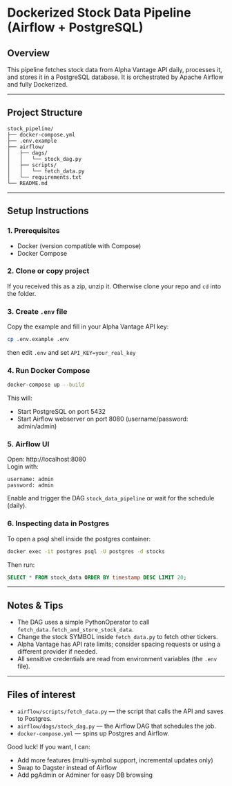 # Dockerized Stock Data Pipeline (Airflow + PostgreSQL)

## Overview
This pipeline fetches stock data from Alpha Vantage API daily, processes it, and stores it in a PostgreSQL database. It is orchestrated by Apache Airflow and fully Dockerized.

---

## Project Structure
```
stock_pipeline/
├── docker-compose.yml
├── .env.example
├── airflow/
│   ├── dags/
│   │   └── stock_dag.py
│   ├── scripts/
│   │   └── fetch_data.py
│   └── requirements.txt
└── README.md
```

---

## Setup Instructions

### 1. Prerequisites
- Docker (version compatible with Compose)
- Docker Compose

### 2. Clone or copy project
If you received this as a zip, unzip it. Otherwise clone your repo and `cd` into the folder.

### 3. Create `.env` file
Copy the example and fill in your Alpha Vantage API key:
```bash
cp .env.example .env
```
then edit `.env` and set `API_KEY=your_real_key`

### 4. Run Docker Compose
```bash
docker-compose up --build
```

This will:
- Start PostgreSQL on port 5432
- Start Airflow webserver on port 8080 (username/password: admin/admin)

### 5. Airflow UI
Open: http://localhost:8080  
Login with:
```
username: admin
password: admin
```

Enable and trigger the DAG `stock_data_pipeline` or wait for the schedule (daily).

### 6. Inspecting data in Postgres
To open a psql shell inside the postgres container:
```bash
docker exec -it postgres psql -U postgres -d stocks
```
Then run:
```sql
SELECT * FROM stock_data ORDER BY timestamp DESC LIMIT 20;
```

---

## Notes & Tips
- The DAG uses a simple PythonOperator to call `fetch_data.fetch_and_store_stock_data`.
- Change the stock SYMBOL inside `fetch_data.py` to fetch other tickers.
- Alpha Vantage has API rate limits; consider spacing requests or using a different provider if needed.
- All sensitive credentials are read from environment variables (the `.env` file).

---

## Files of interest
- `airflow/scripts/fetch_data.py` — the script that calls the API and saves to Postgres.
- `airflow/dags/stock_dag.py` — the Airflow DAG that schedules the job.
- `docker-compose.yml` — spins up Postgres and Airflow.

Good luck! If you want, I can:
- Add more features (multi-symbol support, incremental updates only)
- Swap to Dagster instead of Airflow
- Add pgAdmin or Adminer for easy DB browsing
